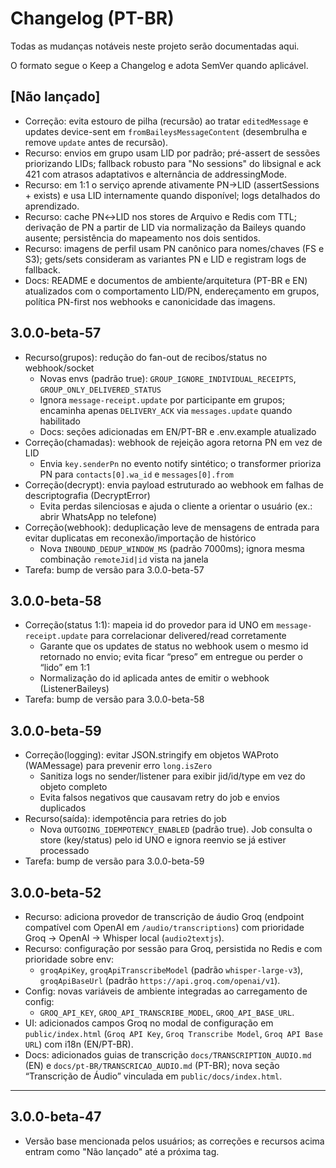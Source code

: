 # Changelog (PT-BR)

Todas as mudanças notáveis neste projeto serão documentadas aqui.

O formato segue o Keep a Changelog e adota SemVer quando aplicável.

## [Não lançado]

- Correção: evita estouro de pilha (recursão) ao tratar `editedMessage` e updates device-sent em `fromBaileysMessageContent` (desembrulha e remove `update` antes de recursão).
- Recurso: envios em grupo usam LID por padrão; pré-assert de sessões priorizando LIDs; fallback robusto para "No sessions" do libsignal e ack 421 com atrasos adaptativos e alternância de addressingMode.
- Recurso: em 1:1 o serviço aprende ativamente PN→LID (assertSessions + exists) e usa LID internamente quando disponível; logs detalhados do aprendizado.
- Recurso: cache PN↔LID nos stores de Arquivo e Redis com TTL; derivação de PN a partir de LID via normalização da Baileys quando ausente; persistência do mapeamento nos dois sentidos.
- Recurso: imagens de perfil usam PN canônico para nomes/chaves (FS e S3); gets/sets consideram as variantes PN e LID e registram logs de fallback.
- Docs: README e documentos de ambiente/arquitetura (PT-BR e EN) atualizados com o comportamento LID/PN, endereçamento em grupos, política PN-first nos webhooks e canonicidade das imagens.

## 3.0.0-beta-57

- Recurso(grupos): redução do fan-out de recibos/status no webhook/socket
  - Novas envs (padrão true): `GROUP_IGNORE_INDIVIDUAL_RECEIPTS`, `GROUP_ONLY_DELIVERED_STATUS`
  - Ignora `message-receipt.update` por participante em grupos; encaminha apenas `DELIVERY_ACK` via `messages.update` quando habilitado
  - Docs: seções adicionadas em EN/PT-BR e .env.example atualizado
- Correção(chamadas): webhook de rejeição agora retorna PN em vez de LID
  - Envia `key.senderPn` no evento notify sintético; o transformer prioriza PN para `contacts[0].wa_id` e `messages[0].from`
- Correção(decrypt): envia payload estruturado ao webhook em falhas de descriptografia (DecryptError)
  - Evita perdas silenciosas e ajuda o cliente a orientar o usuário (ex.: abrir WhatsApp no telefone)
- Correção(webhook): deduplicação leve de mensagens de entrada para evitar duplicatas em reconexão/importação de histórico
  - Nova `INBOUND_DEDUP_WINDOW_MS` (padrão 7000ms); ignora mesma combinação `remoteJid|id` vista na janela
- Tarefa: bump de versão para 3.0.0-beta-57

## 3.0.0-beta-58

- Correção(status 1:1): mapeia id do provedor para id UNO em `message-receipt.update` para correlacionar delivered/read corretamente
  - Garante que os updates de status no webhook usem o mesmo id retornado no envio; evita ficar “preso” em entregue ou perder o “lido” em 1:1
  - Normalização do id aplicada antes de emitir o webhook (ListenerBaileys)
- Tarefa: bump de versão para 3.0.0-beta-58

## 3.0.0-beta-59

- Correção(logging): evitar JSON.stringify em objetos WAProto (WAMessage) para prevenir erro `long.isZero`
  - Sanitiza logs no sender/listener para exibir jid/id/type em vez do objeto completo
  - Evita falsos negativos que causavam retry do job e envios duplicados
- Recurso(saída): idempotência para retries do job
  - Nova `OUTGOING_IDEMPOTENCY_ENABLED` (padrão true). Job consulta o store (key/status) pelo id UNO e ignora reenvio se já estiver processado
- Tarefa: bump de versão para 3.0.0-beta-59

## 3.0.0-beta-52

- Recurso: adiciona provedor de transcrição de áudio Groq (endpoint compatível com OpenAI em `/audio/transcriptions`) com prioridade Groq → OpenAI → Whisper local (`audio2textjs`).
- Recurso: configuração por sessão para Groq, persistida no Redis e com prioridade sobre env:
  - `groqApiKey`, `groqApiTranscribeModel` (padrão `whisper-large-v3`), `groqApiBaseUrl` (padrão `https://api.groq.com/openai/v1`).
- Config: novas variáveis de ambiente integradas ao carregamento de config:
  - `GROQ_API_KEY`, `GROQ_API_TRANSCRIBE_MODEL`, `GROQ_API_BASE_URL`.
- UI: adicionados campos Groq no modal de configuração em `public/index.html` (`Groq API Key`, `Groq Transcribe Model`, `Groq API Base URL`) com i18n (EN/PT-BR).
- Docs: adicionados guias de transcrição `docs/TRANSCRIPTION_AUDIO.md` (EN) e `docs/pt-BR/TRANSCRICAO_AUDIO.md` (PT-BR); nova seção “Transcrição de Áudio” vinculada em `public/docs/index.html`.

---

## 3.0.0-beta-47

- Versão base mencionada pelos usuários; as correções e recursos acima entram como "Não lançado" até a próxima tag.

